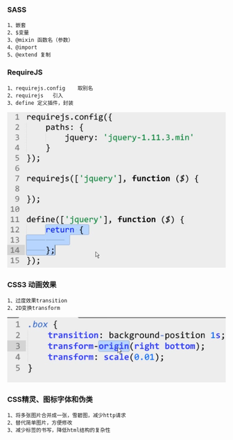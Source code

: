 ### SASS
	1、嵌套
	2、$变量
	3、@mixin 函数名（参数）
	4、@import 
	5、@extend 复制

### RequireJS
	1、requirejs.config    取别名
	2、requirejs   引入
	3、define 定义插件，封装

![aa](requirejs.png)


### CSS3 动画效果
	1、过度效果transition
	2、2D变换transform


![bb](css3.png)

### CSS精灵、图标字体和伪类
	1、将多张图片合并成一张，雪碧图，减少http请求
	2、替代简单图片，方便修改
	3、减少标签的书写，降低html结构的复杂性
